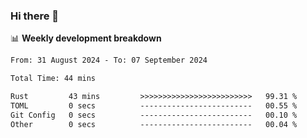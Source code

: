 ### Hi there 👋

<!--
**rajaahdjey/rajaahdjey** is a ✨ _special_ ✨ repository because its `README.md` (this file) appears on your GitHub profile.

Here are some ideas to get you started:

- 🔭 I’m currently working on ...
- 🌱 I’m currently learning ...
- 👯 I’m looking to collaborate on ...
- 🤔 I’m looking for help with ...
- 💬 Ask me about ...
- 📫 How to reach me: ...
- 😄 Pronouns: ...
- ⚡ Fun fact: ...
-->

📊 **Weekly development breakdown**
<!--START_SECTION:waka-->

```txt
From: 31 August 2024 - To: 07 September 2024

Total Time: 44 mins

Rust         43 mins         >>>>>>>>>>>>>>>>>>>>>>>>>   99.31 %
TOML         0 secs          -------------------------   00.55 %
Git Config   0 secs          -------------------------   00.10 %
Other        0 secs          -------------------------   00.04 %
```

<!--END_SECTION:waka-->
